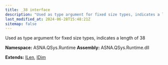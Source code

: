 ```yaml
---
title: _38 interface
description: "Used as type argument for fixed size types, indicates a length of 38  "
last_modified_at: 2024-06-28T15:48:21Z
sitemap: false
---
```


Used as type argument for fixed size types, indicates a length of 38 

**Namespace:** ASNA.QSys.Runtime
**Assembly:** ASNA.QSys.Runtime.dll

**Extends:** [ILen](/reference/runtime/qsys-runtime/i-len.html), [IDim](/reference/runtime/qsys-runtime/i-dim.html)
<br>
<br>
